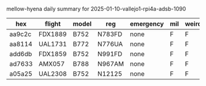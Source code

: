 mellow-hyena daily summary for 2025-01-10-vallejo1-rpi4a-adsb-1090

|hex|flight|model|reg|emergency|mil|weirdo|
|--|--|--|--|--|--|--|
|aa9c2c|FDX1889|B752|N783FD|none|F|F|
|aa8114|UAL1731|B772|N776UA|none|F|F|
|add6db|FDX1859|B752|N991FD|none|F|F|
|ad7633|AMX057|B788|N967AM|none|F|F|
|a05a25|UAL2308|B752|N12125|none|F|F|
